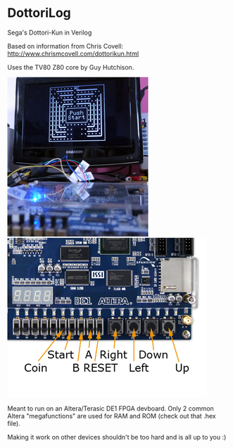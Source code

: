 # DottoriLog
Sega's Dottori-Kun in Verilog

Based on information from Chris Covell: http://www.chrismcovell.com/dottorikun.html

Uses the TV80 Z80 core by Guy Hutchison.

![Photo](photo.jpg)![Inputs](inputs.png)

Meant to run on an Altera/Terasic DE1 FPGA devboard.
Only 2 common Altera "megafunctions" are used for RAM and ROM (check out that .hex file).

Making it work on other devices shouldn't be too hard and is all up to you :)
